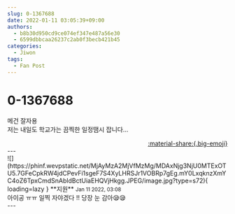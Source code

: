 ```yaml
---
slug: 0-1367688
date: 2022-01-11 03:05:39+09:00
authors:
  - b8b30d950cd9ce074ef347e487a56e30
  - 6599dbbcaa26237c2ab0f3becb421b45
categories:
  - Jiwon
tags:
  - Fan Post
---
```


# 0-1367688

<div class="post-container" markdown="1">
<div class="content-container md-sidebar__scrollwrap" markdown="1">

메건 잘자용<br>저는 내일도 학교가는 끔찍한 일정땜시 잡니다...

</div>
</div>

<div style="text-align: right;" markdown="1">
<a href="https://weverse.io/fromis9/fanpost/0-1367688" style="text-align: right;">:material-share:{.big-emoji}</a>
</div>
---

<div class="comments-container md-sidebar__scrollwrap" markdown="1">
<div class="comment" markdown="1">
<div class='id-container' markdown="1">
![](https://phinf.wevpstatic.net/MjAyMzA2MjVfMzMg/MDAxNjg3NjU0MTExOTU5.7GFeCpkRW4jdCPevFi1sgeF7S4XyLHRSJr1VOBRp7gEg.mY0LxqknzXmYC4oZ6TpxCmdSnAbldBctUiaEHQVjHkgg.JPEG/image.jpg?type=s72){ loading=lazy }
**<span class="artist">지원</span>** <small>Jan 11 2022, 03:08</small><br>
</div>
<div class='comment-body' markdown="1">
아이공 ㅠㅠ 일찍 자야겠다 !! 당장 눈 감아😪😪
</div>
</div>
</div>
---
